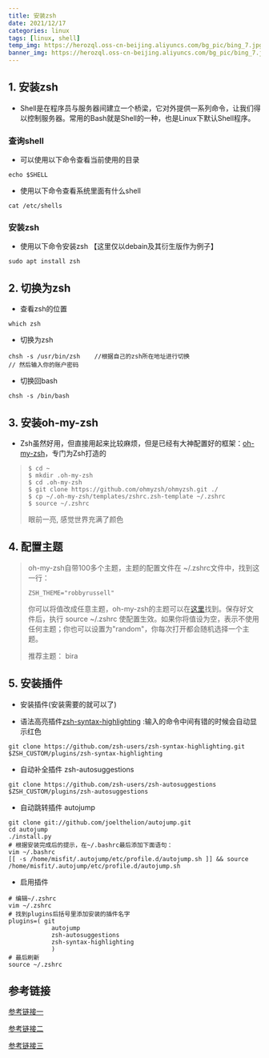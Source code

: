 ```yaml
---
title: 安装zsh
date: 2021/12/17
categories: linux
tags: [linux, shell]
temp_img: https://herozql.oss-cn-beijing.aliyuncs.com/bg_pic/bing_7.jpg
banner_img: https://herozql.oss-cn-beijing.aliyuncs.com/bg_pic/bing_7.jpg
---
```




## 1. 安装zsh

- Shell是在程序员与服务器间建立一个桥梁，它对外提供一系列命令，让我们得以控制服务器。常用的Bash就是Shell的一种，也是Linux下默认Shell程序。

### 查询shell

- 可以使用以下命令查看当前使用的目录

```
echo $SHELL
```

- 使用以下命令查看系统里面有什么shell

```
cat /etc/shells
```

### 安装zsh

- 使用以下命令安装zsh   【这里仅以debain及其衍生版作为例子】

```
sudo apt install zsh
```



## 2. 切换为zsh

- 查看zsh的位置

```
which zsh
```

- 切换为zsh

```
chsh -s /usr/bin/zsh    //根据自己的zsh所在地址进行切换
// 然后输入你的账户密码
```

- 切换回bash

```
chsh -s /bin/bash
```



## 3. 安装oh-my-zsh

- Zsh虽然好用，但直接用起来比较麻烦，但是已经有大神配置好的框架：[oh-my-zsh](https://github.com/robbyrussell/oh-my-zsh)，专门为Zsh打造的
>```
>$ cd ~
>$ mkdir .oh-my-zsh
>$ cd .oh-my-zsh
>$ git clone https://github.com/ohmyzsh/ohmyzsh.git ./
>$ cp ~/.oh-my-zsh/templates/zshrc.zsh-template ~/.zshrc
>$ source ~/.zshrc
>```
>
>眼前一亮, 感觉世界充满了颜色



## 4. 配置主题


>oh-my-zsh自带100多个主题，主题的配置文件在 ~/.zshrc文件中，找到这一行：
>
>```
>ZSH_THEME="robbyrussell"
>```
>
>你可以将值改成任意主题，oh-my-zsh的主题可以在[这里](https://github.com/robbyrussell/oh-my-zsh/wiki/themes)找到。保存好文件后，执行 source ~/.zshrc 使配置生效。如果你将值设为空，表示不使用任何主题；你也可以设置为"random"，你每次打开都会随机选择一个主题。
>
>推荐主题： bira
>


## 5. 安装插件

- 安装插件(安装需要的就可以了)

- 语法高亮插件[zsh-syntax-highlighting](https://www.jianshu.com/p/4fde9ae77922) :输入的命令中间有错的时候会自动显示红色

```
git clone https://github.com/zsh-users/zsh-syntax-highlighting.git $ZSH_CUSTOM/plugins/zsh-syntax-highlighting
```

- 自动补全插件 zsh-autosuggestions

```
git clone https://github.com/zsh-users/zsh-autosuggestions $ZSH_CUSTOM/plugins/zsh-autosuggestions
```

- 自动跳转插件 autojump

```
git clone git://github.com/joelthelion/autojump.git
cd autojump
./install.py
# 根据安装完成后的提示，在~/.bashrc最后添加下面语句：
vim ~/.bashrc    
[[ -s /home/misfit/.autojump/etc/profile.d/autojump.sh ]] && source /home/misfit/.autojump/etc/profile.d/autojump.sh
```

- 启用插件

```
# 编辑~/.zshrc   
vim ~/.zshrc    
# 找到plugins后括号里添加安装的插件名字
plugins=( git 
            autojump 
            zsh-autosuggestions 
            zsh-syntax-highlighting
            )
# 最后刷新
source ~/.zshrc    
```



## 参考链接

[参考链接一](https://www.cnblogs.com/lfri/p/10798105.html)

[参考链接二](https://www.cnblogs.com/cxl-blog/p/12347993.html)

[参考链接三](https://blog.gomyck.com/posts/zsh/)